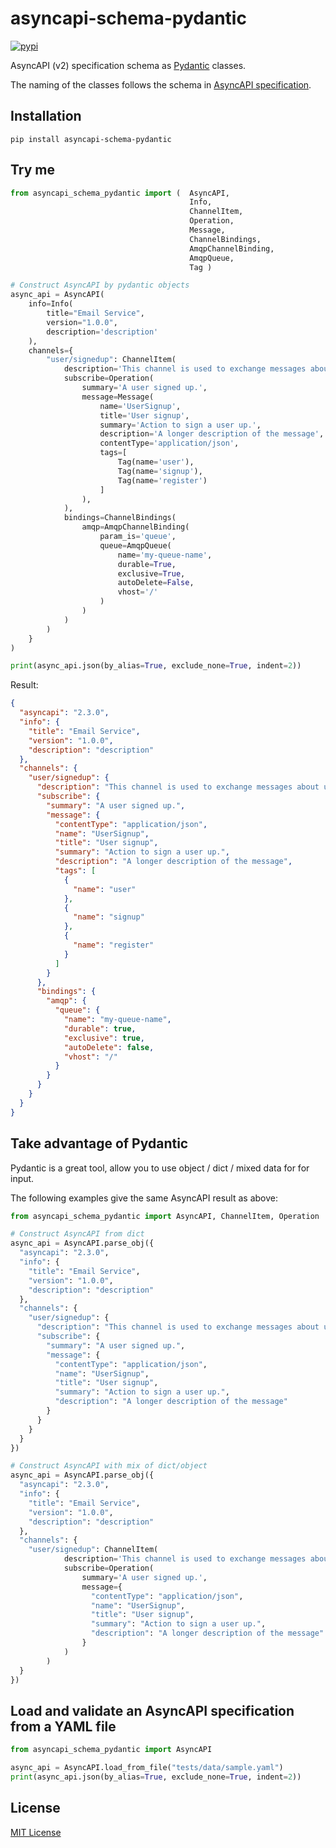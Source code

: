 # asyncapi-schema-pydantic

[![pypi](https://img.shields.io/pypi/v/asyncapi-schema-pydantic.svg)](https://pypi.python.org/pypi/asyncapi-schema-pydantic)

AsyncAPI (v2) specification schema as [Pydantic](https://github.com/samuelcolvin/pydantic) classes.

The naming of the classes follows the schema in 
[AsyncAPI specification](https://github.com/asyncapi/spec/blob/master/spec/asyncapi.md#schema).

## Installation

`pip install asyncapi-schema-pydantic`

## Try me

```python
from asyncapi_schema_pydantic import (  AsyncAPI,
                                        Info,
                                        ChannelItem,
                                        Operation,
                                        Message,
                                        ChannelBindings,
                                        AmqpChannelBinding,
                                        AmqpQueue,
                                        Tag )

# Construct AsyncAPI by pydantic objects
async_api = AsyncAPI(
    info=Info(
        title="Email Service",
        version="1.0.0",
        description='description'
    ),
    channels={
        "user/signedup": ChannelItem(
            description='This channel is used to exchange messages about users signing up',
            subscribe=Operation(
                summary='A user signed up.',
                message=Message(
                    name='UserSignup',
                    title='User signup',
                    summary='Action to sign a user up.',
                    description='A longer description of the message',
                    contentType='application/json',
                    tags=[
                        Tag(name='user'),
                        Tag(name='signup'),
                        Tag(name='register')
                    ]
                ),
            ),
            bindings=ChannelBindings(
                amqp=AmqpChannelBinding(
                    param_is='queue',
                    queue=AmqpQueue(
                        name='my-queue-name',
                        durable=True,
                        exclusive=True,
                        autoDelete=False,
                        vhost='/'
                    )
                )
            )
        )
    }
)

print(async_api.json(by_alias=True, exclude_none=True, indent=2))
```

Result:

```json
{
  "asyncapi": "2.3.0",
  "info": {
    "title": "Email Service",
    "version": "1.0.0",
    "description": "description"
  },
  "channels": {
    "user/signedup": {
      "description": "This channel is used to exchange messages about users signing up",
      "subscribe": {
        "summary": "A user signed up.",
        "message": {
          "contentType": "application/json",
          "name": "UserSignup",
          "title": "User signup",
          "summary": "Action to sign a user up.",
          "description": "A longer description of the message",
          "tags": [
            {
              "name": "user"
            },
            {
              "name": "signup"
            },
            {
              "name": "register"
            }
          ]
        }
      },
      "bindings": {
        "amqp": {
          "queue": {
            "name": "my-queue-name",
            "durable": true,
            "exclusive": true,
            "autoDelete": false,
            "vhost": "/"
          }
        }
      }
    }
  }
}
```

## Take advantage of Pydantic

Pydantic is a great tool, allow you to use object / dict / mixed data for for input.

The following examples give the same AsyncAPI result as above:

```python
from asyncapi_schema_pydantic import AsyncAPI, ChannelItem, Operation

# Construct AsyncAPI from dict
async_api = AsyncAPI.parse_obj({
  "asyncapi": "2.3.0",
  "info": {
    "title": "Email Service",
    "version": "1.0.0",
    "description": "description"
  },
  "channels": {
    "user/signedup": {
      "description": "This channel is used to exchange messages about users signing up",
      "subscribe": {
        "summary": "A user signed up.",
        "message": {
          "contentType": "application/json",
          "name": "UserSignup",
          "title": "User signup",
          "summary": "Action to sign a user up.",
          "description": "A longer description of the message"
        }
      }
    }
  }
})

# Construct AsyncAPI with mix of dict/object
async_api = AsyncAPI.parse_obj({
  "asyncapi": "2.3.0",
  "info": {
    "title": "Email Service",
    "version": "1.0.0",
    "description": "description"
  },
  "channels": {
    "user/signedup": ChannelItem(
            description='This channel is used to exchange messages about users signing up',
            subscribe=Operation(
                summary='A user signed up.',
                message={
                  "contentType": "application/json",
                  "name": "UserSignup",
                  "title": "User signup",
                  "summary": "Action to sign a user up.",
                  "description": "A longer description of the message"
                }
            )
        )
  }
})
```

## Load and validate an AsyncAPI specification from a YAML file

```python
from asyncapi_schema_pydantic import AsyncAPI

async_api = AsyncAPI.load_from_file("tests/data/sample.yaml")
print(async_api.json(by_alias=True, exclude_none=True, indent=2))
```

## License

[MIT License](https://github.com/albertnadal/asyncapi-schema-pydantic/blob/main/LICENSE)
